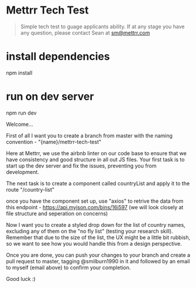 # Mettrr Tech Test

> Simple tech test to guage applicants ability. If at any stage you have any question, please contact Sean at sm@mettrr.com

# install dependencies
npm install

# run on dev server
npm run dev

Welcome...

First of all I want you to create a branch from master with the naming convention - "{name}/mettrr-tech-test"

Here at Mettrr, we use the airbnb linter on our code base to ensure that we have consistency and good structure in all out JS files. Your first task is to start up the dev server and fix the issues, preventing you from development.

The next task is to create a component called countryList and apply it to the route "/country-list"

once you have the component set up, use "axios" to retrive the data from this endpoint - https://api.myjson.com/bins/16i597 (we will look closely at file structure and seperation on concerns)

Now I want you to create a styled drop down for the list of country names, excluding any of them on the "no fly list" (testing your research skill). Remember that due to the size of the list, the UX might be a little bit rubbish, so we want to see how you would handle this from a design perspective.

Once you are done, you can push your changes to your branch and create a pull request to master, tagging @smilburn1990 in it and followed by an email to myself (email above) to confirm your completion.

Good luck :)
